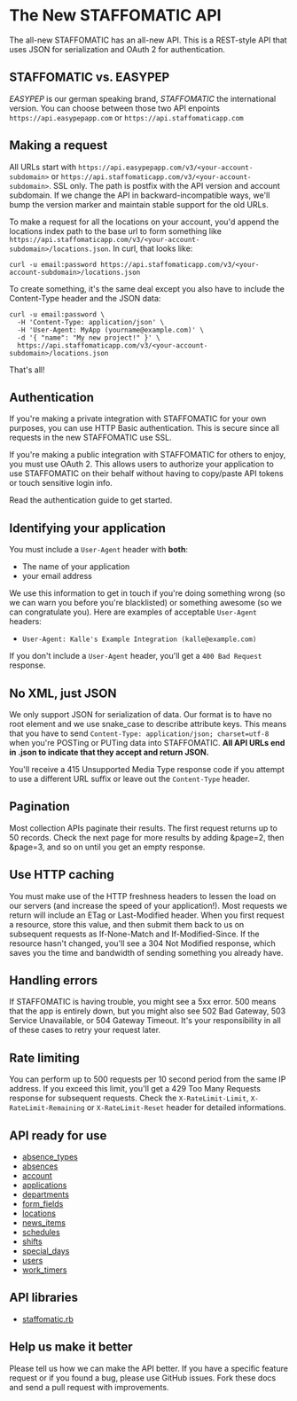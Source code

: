 The New STAFFOMATIC API
=======================

The all-new STAFFOMATIC has an all-new API. This is a REST-style API that uses JSON for serialization and OAuth 2 for authentication.

STAFFOMATIC vs. EASYPEP
-----------------------

*EASYPEP* is our german speaking brand, *STAFFOMATIC* the international version. You can choose between those two  API enpoints `https://api.easypepapp.com` or `https://api.staffomaticapp.com`


Making a request
----------------

All URLs start with `https://api.easypepapp.com/v3/<your-account-subdomain>` or `https://api.staffomaticapp.com/v3/<your-account-subdomain>`. SSL only. The path is postfix with the API version and account subdomain. If we change the API in backward-incompatible ways, we'll bump the version marker and maintain stable support for the old URLs.

To make a request for all the locations on your account, you'd append the locations index path to the base url to form something like `https://api.staffomaticapp.com/v3/<your-account-subdomain>/locations.json`. In curl, that looks like:

```shell
curl -u email:password https://api.staffomaticapp.com/v3/<your-account-subdomain>/locations.json
```


To create something, it's the same deal except you also have to include the Content-Type header and the JSON data:

```shell
curl -u email:password \
  -H 'Content-Type: application/json' \
  -H 'User-Agent: MyApp (yourname@example.com)' \
  -d '{ "name": "My new project!" }' \
  https://api.staffomaticapp.com/v3/<your-account-subdomain>/locations.json
```

That's all!

Authentication
-----------------------

If you're making a private integration with STAFFOMATIC for your own purposes, you can use HTTP Basic authentication. This is secure since all requests in the new STAFFOMATIC use SSL.

If you're making a public integration with STAFFOMATIC for others to enjoy, you must use OAuth 2. This allows users to authorize your application to use STAFFOMATIC on their behalf without having to copy/paste API tokens or touch sensitive login info.

Read the authentication guide to get started.

Identifying your application
----------------------------

You must include a `User-Agent` header with **both**:

* The name of your application
* your email address

We use this information to get in touch if you're doing something wrong (so we can warn you before you're blacklisted) or something awesome (so we can congratulate you). Here are examples of acceptable `User-Agent` headers:

* `User-Agent: Kalle's Example Integration (kalle@example.com)`

If you don't include a `User-Agent` header, you'll get a `400 Bad Request` response.

No XML, just JSON
-----------------------

We only support JSON for serialization of data. Our format is to have no root element and we use snake_case to describe attribute keys. This means that you have to send `Content-Type: application/json; charset=utf-8` when you're POSTing or PUTing data into STAFFOMATIC. **All API URLs end in .json to indicate that they accept and return JSON.**

You'll receive a 415 Unsupported Media Type response code if you attempt to use a different URL suffix or leave out the `Content-Type` header.

Pagination
-----------------------

Most collection APIs paginate their results. The first request returns up to 50 records. Check the next page for more results by adding &page=2, then &page=3, and so on until you get an empty response.


Use HTTP caching
-----------------------

You must make use of the HTTP freshness headers to lessen the load on our servers (and increase the speed of your application!). Most requests we return will include an ETag or Last-Modified header. When you first request a resource, store this value, and then submit them back to us on subsequent requests as If-None-Match and If-Modified-Since. If the resource hasn't changed, you'll see a 304 Not Modified response, which saves you the time and bandwidth of sending something you already have.


Handling errors
-----------------------

If STAFFOMATIC is having trouble, you might see a 5xx error. 500 means that the app is entirely down, but you might also see 502 Bad Gateway, 503 Service Unavailable, or 504 Gateway Timeout. It's your responsibility in all of these cases to retry your request later.


Rate limiting
-----------------------

You can perform up to 500 requests per 10 second period from the same IP address. If you exceed this limit, you'll get a 429 Too Many Requests response for subsequent requests. Check the `X-RateLimit-Limit`, `X-RateLimit-Remaining` or `X-RateLimit-Reset` header for detailed informations.

API ready for use
-----------------------

* [absence_types](https://github.com/staffomatic/staffomatic-api-documentation/blob/master/ressources/absence_types.md)
* [absences](https://github.com/staffomatic/staffomatic-api-documentation/blob/master/ressources/absences.md)
* [account](https://github.com/staffomatic/staffomatic-api-documentation/blob/master/ressources/account.md)
* [applications](https://github.com/staffomatic/staffomatic-api-documentation/blob/master/ressources/applications.md)
* [departments](https://github.com/staffomatic/staffomatic-api-documentation/blob/master/ressources/departments.md)
* [form_fields](https://github.com/staffomatic/staffomatic-api-documentation/blob/master/ressources/form_fields.md)
* [locations](https://github.com/staffomatic/staffomatic-api-documentation/blob/master/ressources/locations.md)
* [news_items](https://github.com/staffomatic/staffomatic-api-documentation/blob/master/ressources/news_items.md)
* [schedules](https://github.com/staffomatic/staffomatic-api-documentation/blob/master/ressources/schedules.md)
* [shifts](https://github.com/staffomatic/staffomatic-api-documentation/blob/master/ressources/shifts.md)
* [special_days](https://github.com/staffomatic/staffomatic-api-documentation/blob/master/ressources/special_days.md)
* [users](https://github.com/staffomatic/staffomatic-api-documentation/blob/master/ressources/users.md)
* [work_timers](https://github.com/staffomatic/staffomatic-api-documentation/blob/master/ressources/work_timers.md)

API libraries
-----------------------
* [staffomatic.rb](https://github.com/staffomatic/staffomatic.rb)


Help us make it better
-----------------------

Please tell us how we can make the API better. If you have a specific feature request or if you found a bug, please use GitHub issues. Fork these docs and send a pull request with improvements.
